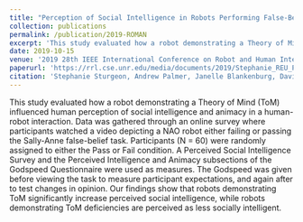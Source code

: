 ```yaml
---
title: "Perception of Social Intelligence in Robots Performing False-Belief Tasks"
collection: publications
permalink: /publication/2019-ROMAN
excerpt: 'This study evaluated how a robot demonstrating a Theory of Mind (ToM) influenced human perception of social intelligence and animacy in a human-robot interaction.'
date: 2019-10-15
venue: '2019 28th IEEE International Conference on Robot and Human Interactive Communication (ROMAN).'
paperurl: 'https://rrl.cse.unr.edu/media/documents/2019/Stephanie_REU_Perceived_Intelligence_and_Animacy_in_Robots_1.pdf'
citation: 'Stephanie Sturgeon, Andrew Palmer, Janelle Blankenburg, David Feil-Seifer. &quot;Perception of Social Intelligence in Robots Performing False-Belief Tasks.&quot; In <i>International Conference on Robot and Human Interactive Communication (ROMAN)</i>, New Delhi, India, Oct 2019.'
---
```

This study evaluated how a robot demonstrating a Theory of Mind (ToM) influenced human perception of social intelligence and animacy in a human-robot interaction. Data was gathered through an online survey where participants watched a video depicting a NAO robot either failing or passing the Sally-Anne false-belief task. Participants (N = 60) were randomly assigned to either the Pass or Fail condition. A Perceived Social Intelligence Survey and the Perceived Intelligence and Animacy subsections of the Godspeed Questionnaire were used as measures. The Godspeed was given before viewing the task to measure participant expectations, and again after to test changes in opinion. Our findings show that robots demonstrating ToM significantly increase perceived social intelligence, while robots demonstrating ToM deficiencies are perceived as less socially intelligent.